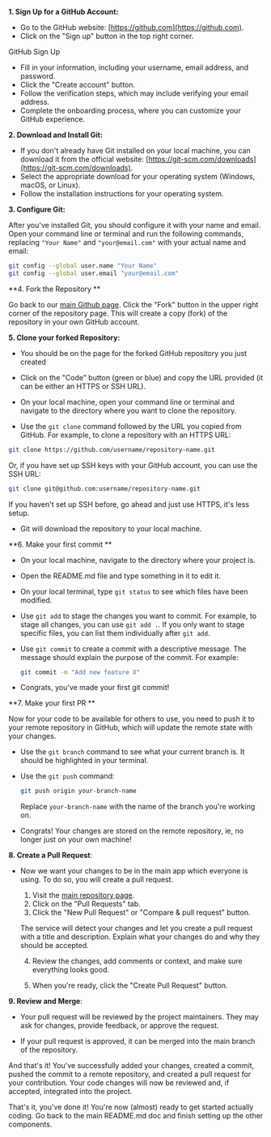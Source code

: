 **1. Sign Up for a GitHub Account:**

- Go to the GitHub website: [https://github.com](https://github.com).
- Click on the "Sign up" button in the top right corner.

GitHub Sign Up

- Fill in your information, including your username, email address, and password.
- Click the "Create account" button.
- Follow the verification steps, which may include verifying your email address.
- Complete the onboarding process, where you can customize your GitHub experience.

**2. Download and Install Git:**

- If you don't already have Git installed on your local machine, you can download it from the official website: [https://git-scm.com/downloads](https://git-scm.com/downloads).
- Select the appropriate download for your operating system (Windows, macOS, or Linux).
- Follow the installation instructions for your operating system.

**3. Configure Git:**

After you've installed Git, you should configure it with your name and email. Open your command line or terminal and run the following commands, replacing `"Your Name"` and `"your@email.com"` with your actual name and email:

```bash
git config --global user.name "Your Name"
git config --global user.email "your@email.com"
```

**4. Fork the Repository **

Go back to our [main Github page](tinyurl.com/hacknew23). Click the "Fork" button in the upper right corner of the repository page. This will create a copy (fork) of the repository in your own GitHub account.

**5. Clone your forked Repository:**

- You should be on the page for the forked GitHub repository you just created

- Click on the "Code" button (green or blue) and copy the URL provided (it can be either an HTTPS or SSH URL).

- On your local machine, open your command line or terminal and navigate to the directory where you want to clone the repository.

- Use the `git clone` command followed by the URL you copied from GitHub. For example, to clone a repository with an HTTPS URL:

```bash
git clone https://github.com/username/repository-name.git
```

Or, if you have set up SSH keys with your GitHub account, you can use the SSH URL:

```bash
git clone git@github.com:username/repository-name.git
```

If you haven't set up SSH before, go ahead and just use HTTPS, it's less setup.

- Git will download the repository to your local machine.

**6. Make your first commit **

- On your local machine, navigate to the directory where your project is.
- Open the README.md file and type something in it to edit it.
- On your local terminal, type `git status` to see which files have been modified.
- Use `git add` to stage the changes you want to commit. For example, to stage all changes, you can use `git add .`. If you only want to stage specific files, you can list them individually after `git add`.
- Use `git commit` to create a commit with a descriptive message. The message should explain the purpose of the commit. For example:

   ```bash
   git commit -m "Add new feature X"
   ```
- Congrats, you've made your first git commit!

**7. Make your first PR **

Now for your code to be available for others to use, you need to push it to your remote repository in GitHub, which will update the remote state with your changes. 

- Use the `git branch` command to see what your current branch is. It should be highlighted in your terminal. 
- Use the `git push` command:

   ```bash
   git push origin your-branch-name
   ```

   Replace `your-branch-name` with the name of the branch you're working on.
- Congrats! Your changes are stored on the remote repository, ie, no longer just on your own machine!

**8. Create a Pull Request**:
- Now we want your changes to be in the main app which everyone is using. To do so, you will create a pull request. 

   1. Visit the [main repository page](tinyurl.com/hacknew23).
   2. Click on the "Pull Requests" tab.
   3. Click the "New Pull Request" or "Compare & pull request" button.

   The service will detect your changes and let you create a pull request with a title and description. Explain what your changes do and why they should be accepted.

   4. Review the changes, add comments or context, and make sure everything looks good.

   5. When you're ready, click the "Create Pull Request" button.

**9. Review and Merge**:
- Your pull request will be reviewed by the project maintainers. They may ask for changes, provide feedback, or approve the request.

- If your pull request is approved, it can be merged into the main branch of the repository.

And that's it! You've successfully added your changes, created a commit, pushed the commit to a remote repository, and created a pull request for your contribution. Your code changes will now be reviewed and, if accepted, integrated into the project.

That's it, you've done it! You're now (almost) ready to get started actually coding. Go back to the main README.md doc and finish setting up the other components.
